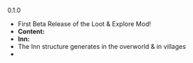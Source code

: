 0.1.0
- First Beta Release of the Loot & Explore Mod!
- **Content:**
- **Inn:**
- The Inn structure generates in the overworld & in villages
- 
